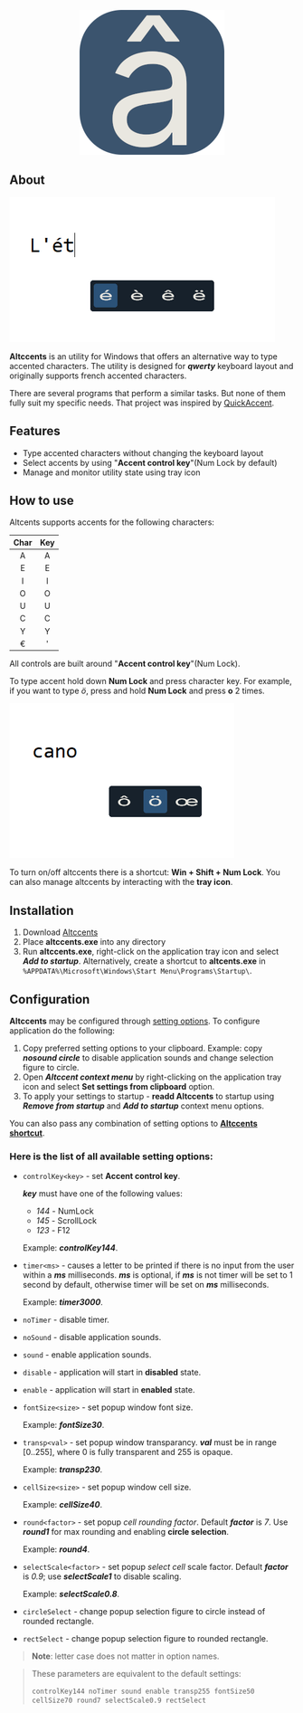 <p align="center">
    <img src="images/program_icon.png" />
</p>

## About

![Altccents screen](images/altccents_screen.png)

**Altccents** is an utility for Windows that offers an alternative way to type accented characters. The utility is designed for **_qwerty_** keyboard layout and originally supports french accented characters.

There are several programs that perform a similar tasks. But none of them fully suit my specific needs. That project was inspired by [QuickAccent](https://aka.ms/PowerToysOverview_QuickAccent).

## Features

-   Type accented characters without changing the keyboard layout
-   Select accents by using "**Accent control key**"(Num Lock by default)
-   Manage and monitor utility state using tray icon

## How to use

Altcents supports accents for the following characters:

| **Char** | **Key** |
| :------: | :-----: |
|    A     |    A    |
|    E     |    E    |
|    I     |    I    |
|    O     |    O    |
|    U     |    U    |
|    C     |    C    |
|    Y     |    Y    |
|    €     |    '    |

All controls are built around "**Accent control key**"(Num Lock).

To type accent hold down **Num Lock** and press character key. For example, if you want to type _ö_, press and hold **Num Lock** and press **o** 2 times.

![Usage screen](images/usage_screen.png)

To turn on/off altccents there is a shortcut: **Win + Shift + Num Lock**.
You can also manage altccents by interacting with the **tray icon**.

## Installation

1. Download [Altccents](https://github.com/Clovis1444/altccents/releases/latest)
2. Place **altccents.exe** into any directory
3. Run **altccents.exe**, right-click on the application tray icon and select **_Add to startup_**. Alternatively, create a shortcut to **altcents.exe** in `%APPDATA%\Microsoft\Windows\Start Menu\Programs\Startup\`.

## Configuration

**Altccents** may be configured through [setting options](#here-is-the-list-of-all-available-setting-options). To configure application do the following:

1. Copy preferred setting options to your clipboard. Example: copy **_nosound circle_** to disable application sounds and change selection figure to circle.
2. Open **_Altccent context menu_** by right-clicking on the application tray icon and select **Set settings from clipboard** option.
3. To apply your settings to startup - **readd Altccents** to startup using **_Remove from startup_** and **_Add to startup_** context menu options.

You can also pass any combination of setting options to [**Altccents shortcut**](#installation).

### Here is the list of all available **setting options**:

-   `controlKey<key>` - set **Accent control key**.

    **_key_** must have one of the following values:

    -   _144_ - NumLock
    -   _145_ - ScrollLock
    -   _123_ - F12

    Example: **_controlKey144_**.

-   `timer<ms>` - causes a letter to be printed if there is no input from the user within a **_ms_** milliseconds. **_ms_** is optional, if **_ms_** is not timer will be set to 1 second by default, otherwise timer will be set on **_ms_** milliseconds.

    Example: **_timer3000_**.

-   `noTimer` - disable timer.
-   `noSound` - disable application sounds.
-   `sound` - enable application sounds.
-   `disable` - application will start in **disabled** state.
-   `enable` - application will start in **enabled** state.
-   `fontSize<size>` - set popup window font size.

    Example: **_fontSize30_**.

-   `transp<val>` - set popup window transparancy. **_val_** must be in range [0..255], where 0 is fully transparent and 255 is opaque.

    Example: **_transp230_**.

-   `cellSize<size>` - set popup window cell size.

    Example: **_cellSize40_**.

-   `round<factor>` - set popup _cell rounding factor_. Default **_factor_** is _7_. Use **_round1_** for max rounding and enabling **circle selection**.

    Example: **_round4_**.

-   `selectScale<factor>` - set popup _select cell_ scale factor. Default **_factor_** is _0.9_; use **_selectScale1_** to disable scaling.

    Example: **_selectScale0.8_**.

-   `circleSelect` - change popup selection figure to circle instead of rounded rectangle.
-   `rectSelect` - change popup selection figure to rounded rectangle.

> **Note**: letter case does not matter in option names.

> These parameters are equivalent to the default settings:
>
> ```
> controlKey144 noTimer sound enable transp255 fontSize50 cellSize70 round7 selectScale0.9 rectSelect
> ```

